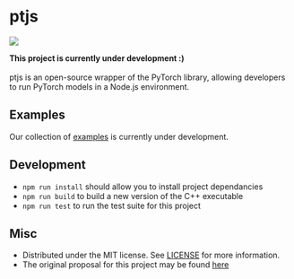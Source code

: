 # ptjs

<p>
  <img src="https://img.shields.io/github/license/raghavmecheri/coms4995?style=for-the-badge"></img>
</p>

<b>This project is currently under development :)</b><br/><br/>ptjs is an open-source wrapper of the PyTorch library, allowing developers to run PyTorch models in a Node.js environment.

## Examples
Our collection of [examples](./examples) is currently under development.

## Development
 * ```npm run install``` should allow you to install project dependancies
 * ```npm run build``` to build a new version of the C++ executable
 * ```npm run test``` to run the test suite for this project

## Misc
* Distributed under the MIT license. See [LICENSE](./LICENSE) for more information.
* The original proposal for this project may be found [here](./docs/Proposal.md)
